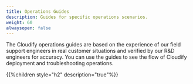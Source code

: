 ```yaml
---
title: Operations Guides
description: Guides for specific operations scenarios.
weight: 60
alwaysopen: false
---
```

The Cloudify operations guides are based on the experience of our field support engineers in real customer situations and verified by our R&D engineers for accuracy. You can use the guides to see the flow of Cloudify deployment and troubleshooting operations.

{{%children style="h2" description="true"%}}
